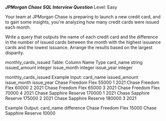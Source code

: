 ***JPMorgan Chase SQL Interview Question***
Level: Easy

Your team at JPMorgan Chase is preparing to launch a new credit card, and to gain some insights, you're analyzing how many credit cards were issued each month.

Write a query that outputs the name of each credit card and the difference in the number of issued cards between the month with the highest issuance cards and the 
lowest issuance. Arrange the results based on the largest disparity.

monthly_cards_issued Table:
     Column Name	    Type
      card_name	    string
      issued_amount	    integer
      issue_month	    integer
      issue_year	    integer

monthly_cards_issued Example Input:
    card_name	               issued_amount	issue_month	   issue_year
Chase Freedom Flex	            55000	           1	           2021
Chase Freedom Flex	            60000	           2	           2021
Chase Freedom Flex	            65000	           3	           2021
Chase Freedom Flex	            70000	           4	           2021
Chase Sapphire Reserve	            170000	            1	            2021
Chase Sapphire Reserve	            175000	            2	            2021
Chase Sapphire Reserve	            180000	            3	            2021

Example Output:
    card_name	            difference
Chase Freedom Flex	       15000
Chase Sapphire Reserve	      10000
